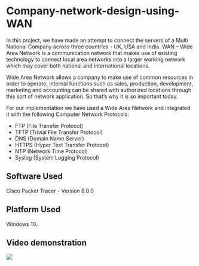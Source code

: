 # Company-network-design-using-WAN

In this project, we have made an attempt to connect the servers of a Multi National Company across three countries - UK, USA and India.
WAN – Wide Area Network is a communication network that makes use of existing
technology to connect local area networks into a larger working network which may
cover both national and international locations.

Wide Area Network allows a company to make use of common resources in order to
operate, internal functions such as sales, production, development, marketing and
accounting can be shared with authorized locations through this sort of network
application. So that’s why it is so important today.

For our implementation we have used a Wide Area Network and integrated it with the following Computer Network Protocols:
- FTP (File Transfer Protocol)
- TFTP (Trivial File Transfer Protocol)
- DNS (Domain Name Server)
- HTTPS (Hyper Text Transfer Protocol)
- NTP (Network Time Protocol)
- Syslog (System Logging Protocol)

## Software Used

Cisco Packet Tracer - Version 8.0.0

## Platform Used
Windows 10..

## Video demonstration
 
![](Demo/CN-wan.gif)

